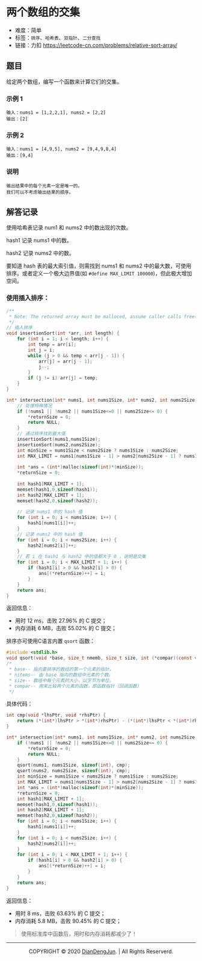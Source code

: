 # 两个数组的交集

+ 难度：简单
+ 标签：`排序`、`哈希表`、`双指针`、`二分查找`
+ 链接：力扣 https://leetcode-cn.com/problems/relative-sort-array/

## 题目

给定两个数组，编写一个函数来计算它们的交集。

### 示例 1

```
输入：nums1 = [1,2,2,1], nums2 = [2,2]
输出：[2]
```

### 示例 2

```
输入：nums1 = [4,9,5], nums2 = [9,4,9,8,4]
输出：[9,4]
```

### 说明

```
输出结果中的每个元素一定是唯一的。
我们可以不考虑输出结果的顺序。
```

## 解答记录

使用哈希表记录 num1 和 nums2 中的数出现的次数。

hash1 记录 nums1 中的数。

hash2 记录 nums2 中的数。

要知道 hash 表的最大索引值，则需找到 nums1 和 nums2 中的最大数，可使用排序。或者定义一个极大边界值(如 `#define MAX_LIMIT 100000`)，但此极大增加空间。

### 使用插入排序：

```c
/**
 * Note: The returned array must be malloced, assume caller calls free().
 */
// 插入排序
void insertionSort(int *arr, int length) {
    for (int i = 1; i < length; i++) {
        int temp = arr[i];
        int j = i;
        while (j > 0 && temp < arr[j - 1]) {
            arr[j] = arr[j - 1];
            j--;
        }
        if (j != i) arr[j] = temp;
    }
}

int* intersection(int* nums1, int nums1Size, int* nums2, int nums2Size, int* returnSize){
    // 处理特殊情况
    if (!nums1 || !nums2 || nums1Size<=0 || nums2Size<= 0) {
        *returnSize = 0;
        return NULL;
    }
    // 通过排序找到最大值
    insertionSort(nums1,nums1Size);
    insertionSort(nums2,nums2Size);
    int minSize = nums1Size < nums2Size ? nums1Size : nums2Size;
    int MAX_LIMIT = nums1[nums1Size - 1] > nums2[nums2Size - 1] ? nums1[nums1Size - 1] : nums2[nums2Size - 1];
    
    int *ans = (int*)malloc(sizeof(int)*(minSize));
    *returnSize = 0;
    
    int hash1[MAX_LIMIT + 1];
    memset(hash1,0,sizeof(hash1));
    int hash2[MAX_LIMIT + 1];
    memset(hash2,0,sizeof(hash2));
    
    // 记录 nums1 中的 hash 值
    for (int i = 0; i < nums1Size; i++) {
        hash1[nums1[i]]++;
    }
    // 记录 nums2 中的 hash 值
    for (int i = 0; i < nums2Size; i++) {
        hash2[nums2[i]]++;
    }
    // 若 i 在 hash1 与 hash2 中的值都大于 0 ，说明是交集
    for (int i = 0; i < MAX_LIMIT + 1; i++) {
        if (hash1[i] > 0 && hash2[i] > 0) {
            ans[(*returnSize)++] = i;
        }
    }
    return ans;
}
```

返回信息：

+ 用时 12 ms，击败 27.96% 的 C 提交；
+ 内存消耗 6 MB，击败 55.02% 的 C 提交；

排序亦可使用C语言内置 `qsort` 函数：

```c
#include <stdlib.h>
void qsort(void *base, size_t nmemb, size_t size, int (*compar)(const void *, const void *));
/*
 * base-- 指向要排序的数组的第一个元素的指针。
 * nitems-- 由 base 指向的数组中元素的个数。
 * size-- 数组中每个元素的大小，以字节为单位。
 * compar-- 用来比较两个元素的函数，即函数指针（回调函数）
 */
```

具体代码：

```c
int cmp(void *lhsPtr, void *rhsPtr) {
    return (*(int*)lhsPtr > *(int*)rhsPtr) - (*(int*)lhsPtr < *(int*)rhsPtr);
}

int* intersection(int* nums1, int nums1Size, int* nums2, int nums2Size, int* returnSize){
    if (!nums1 || !nums2 || nums1Size<=0 || nums2Size<= 0) {
        *returnSize = 0;
        return NULL;
    }
    qsort(nums1, nums1Size, sizeof(int), cmp);
    qsort(nums2, nums2Size, sizeof(int), cmp);
    int minSize = nums1Size < nums2Size ? nums1Size : nums2Size;
    int MAX_LIMIT = nums1[nums1Size - 1] > nums2[nums2Size - 1] ? nums1[nums1Size - 1] : nums2[nums2Size - 1];
    int *ans = (int*)malloc(sizeof(int)*(minSize));
    *returnSize = 0;
    int hash1[MAX_LIMIT + 1];
    memset(hash1,0,sizeof(hash1));
    int hash2[MAX_LIMIT + 1];
    memset(hash2,0,sizeof(hash2));
    for (int i = 0; i < nums1Size; i++) {
        hash1[nums1[i]]++;
    }
    for (int i = 0; i < nums2Size; i++) {
        hash2[nums2[i]]++;
    }
    for (int i = 0; i < MAX_LIMIT + 1; i++) {
        if (hash1[i] > 0 && hash2[i] > 0) {
            ans[(*returnSize)++] = i;
        }
    }
    return ans;
}
```

返回信息：

+ 用时 8 ms，击败 63.63% 的 C 提交；
+ 内存消耗 5.8 MB，击败 90.45% 的 C 提交；

> 使用标准库中函数后，用时和内存消耗都减少了！

---

<p align="center">COPYRIGHT © 2020 <a href="https://www.xxdiandeng.cn">DianDengJun</a>. | All Rights Reserverd.</p>